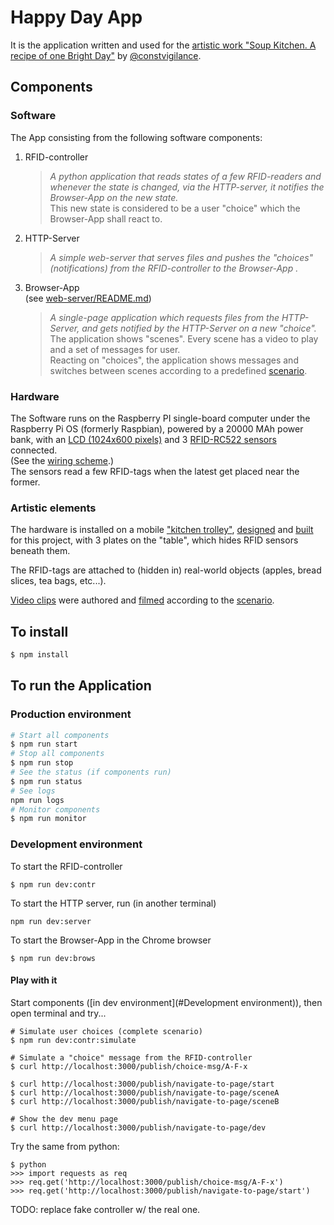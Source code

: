 # Happy Day App

It is the application written and used for the [artistic work "Soup Kitchen. A recipe of one Bright Day"]() by [@constvigilance]().

## Components

### Software

The App consisting from the following software components:

1. RFID-controller
   > _A python application that reads states of a few RFID-readers and whenever the state is changed, via the HTTP-server, it notifies the Browser-App on the new state._<br/>
   > This new state is considered to be a user "choice" which the Browser-App shall react to.
2. HTTP-Server
   > _A simple web-server that serves files and pushes the "choices" (notifications) from the RFID-controller to the Browser-App ._
3. Browser-App <br />
   (see [web-server/README.md](web-server/README.md))
   > _A single-page application which requests files from the HTTP-Server, and gets notified by the HTTP-Server on a new "choice"._<br/>
   > The application shows "scenes". Every scene has a video to play and a set of messages for user.<br/>
   > Reacting on "choices", the application shows messages and switches between scenes according to a predefined [scenario](web-server/public/images/scene_flow.jpg).<br/>

### Hardware

The Software runs on the Raspberry PI single-board computer under the Raspberry Pi OS (formerly Raspbian),
powered by a 20000 MAh power bank,
with an [LCD (1024x600 pixels)](web-server/public/images/lcd-debugging.jpg)
and 3 [RFID-RC522 sensors](web-server/public/images/rfid-rc522_layout.jpg) connected.<br />
(See the [wiring scheme](web-server/public/images/el_wiring_scheme.jpg).)<br />
The sensors read a few RFID-tags when the latest get placed near the former.

### Artistic elements

The hardware is installed on a mobile ["kitchen trolley"](web-server/public/images/kitchen-trolley.jpg), [designed](web-server/public/images/kitchen-trolley-design.jpg) and [built](web-server/public/images/kitchen_box_assembly.jpg) for this project, with 3 plates on the "table", which hides RFID sensors beneath them.

The RFID-tags are attached to (hidden in) real-world objects (apples, bread slices, tea bags, etc...).

[Video clips](web-server/public/videos) were authored and [filmed](web-server/public/images/filming2.jpg) according to the [scenario](web-server/public/images/scene_flow.jpg).

## To install

```bash
$ npm install
```

## To run the Application

### Production environment

```sh
# Start all components
$ npm run start
# Stop all components
$ npm run stop
# See the status (if components run)
$ npm run status
# See logs
npm run logs
# Monitor components
$ npm run monitor
```

### Development environment

To start the RFID-controller

```
$ npm run dev:contr
```

To start the HTTP server, run (in another terminal)

```
npm run dev:server
```

To start the Browser-App in the Chrome browser

```
$ npm run dev:brows
```

#### Play with it

Start components ([in dev environment](#Development environment)), then open terminal and try...

```
# Simulate user choices (complete scenario)
$ npm run dev:contr:simulate
```

```
# Simulate a "choice" message from the RFID-controller
$ curl http://localhost:3000/publish/choice-msg/A-F-x

$ curl http://localhost:3000/publish/navigate-to-page/start
$ curl http://localhost:3000/publish/navigate-to-page/sceneA
$ curl http://localhost:3000/publish/navigate-to-page/sceneB

# Show the dev menu page
$ curl http://localhost:3000/publish/navigate-to-page/dev
```

Try the same from python:

```
$ python
>>> import requests as req
>>> req.get('http://localhost:3000/publish/choice-msg/A-F-x')
>>> req.get('http://localhost:3000/publish/navigate-to-page/start')
```

TODO: replace fake controller w/ the real one.
